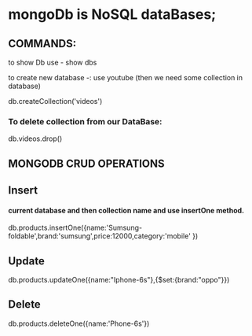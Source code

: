 # mongoDb is NoSQL dataBases;

## COMMANDS:

to show Db use - show dbs

to create new database -: use youtube (then we need some collection in database)

db.createCollection('videos')

### To delete collection from our DataBase:

db.videos.drop()

## MONGODB CRUD OPERATIONS

## Insert

#### current database and then collection name and use insertOne method.

db.products.insertOne({name:'Sumsung-foldable',brand:'sumsung',price:12000,category:'mobile'
                      })

## Update

db.products.updateOne({name:"Iphone-6s"},{$set:{brand:"oppo"}})


## Delete

db.products.deleteOne({name:'Phone-6s'})

